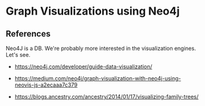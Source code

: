 # Graph Visualizations using Neo4j

## References

Neo4J is a DB. We're probably more interested in the visualization engines. Let's see.

- https://neo4j.com/developer/guide-data-visualization/
- https://medium.com/neo4j/graph-visualization-with-neo4j-using-neovis-js-a2ecaaa7c379




- https://blogs.ancestry.com/ancestry/2014/01/17/visualizing-family-trees/

